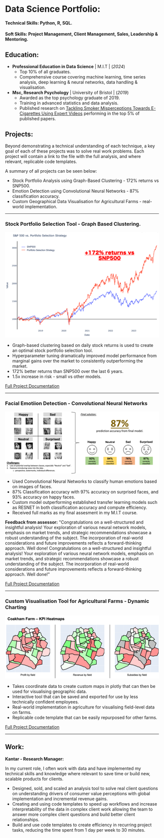 # Data Science Portfolio:

#### Technical Skills: Python, R, SQL.
#### Soft Skills: Project Management, Client Management, Sales, Leadership & Mentoring. 

## Education:
- **Professional Education in Data Science** | M.I.T | (_2024_)
    - Top 10% of all graduates.
    - Comprehensive course covering machine learning, time series analysis, deep learning & neural networks, data handling & visualisation. 
- **Msc, Research Psychology** | University of Bristol | (_2019_)
    - Awarded as the top psychology graduate of 2019.
    - Training in advanced statistics and data analysis.
    - Published research on [Tackling Smoker Misperceptions Towards E-Cigarettes Using Expert Videos](https://doi.org/10.1093/ntr/ntab104) performing in the top 5% of published papers.
    		
              
## Projects:

Beyond demonstrating a technical understanding of each technique, a key goal of each of these projects was to solve real work problems. Each project will contain a link to the file with the full analysis, and where relevant, replicable code templates.

A summary of all projects can be seen below:

-    Stock Portfolio Analysis using Graph-Based Clustering - 172% returns vs SNP500. 
-    Emotion Detection using Convolutional Neural Networks - 87% classification accuracy.
-    Custom Geographical Data Visualisation for Agricultural Farms - real-world implementation.


----------------------------------------------------------------------
### Stock Portfolio Selection Tool - Graph Based Clustering.

![Stock_Returns](assets/img/Stock_Returns_1.png)

   - Graph-based clustering based on daily stock returns is used to create an optimal stock portfolio selection tool.
   - Hyperparameter tuning dramatically improved model performance from marginal gains over the market to consistently outperforming the market. 
   - 172% better returns than SNP500 over the last 6 years. 
   - 1.5x increase in risk - small vs other models.

[Full Project Documentation](https://drive.google.com/drive/folders/1rNQJKXx-CP3n1kz5Eh-thac_RIUyggRo?usp=sharing)

----------------------------------------------------------------------

### Facial Emotiion Detection - Convolutional Neural Networks

![CNN Solution](assets/img/CNN_Solution_2.png)

   - Used Convolutional Neural Networks to classify human emotions based on images of faces.
   - 87% Classification accuracy with 97% accuracy on surprised faces, and 93% accuracy on happy faces.
   - Custom model outperforming established transfer learning models such as RESNET in both classification accuracy and compute efficiency. 
   - Received full marks as my final assesment in my M.I.T course. 

**Feedback from assessor:**
"Congratulations on a well-structured and insightful analysis! Your exploration of various neural
network models, emphasis on market trends, and strategic recommendations showcase a robust
understanding of the subject. The incorporation of real-world considerations and future
improvements reflects a forward-thinking approach. Well done! Congratulations on a well-structured and insightful analysis! Your exploration of various neural network models, emphasis on market trends, and strategic recommendations showcase a robust
understanding of the subject. The incorporation of real-world considerations and future
improvements reflects a forward-thinking approach. Well done!"

[Full Project Documentation](https://drive.google.com/drive/folders/1uh3j2XITl3BE34-Xk1M_EidFhqzd2Fsw?usp=sharing)

----------------------------------------------------------------------

### Custom Visualisation Tool for Agricultural Farms - Dynamic Charting

![Maps 2](assets/img/Maps_2.png)

   - Takes coordinate data to create custom maps in plotly that can then be used for visualising geographic data.
   - Interactive tool that can be saved and exported for use by less technically confident employees.
   - Real-world implementation in agriculture for visualising field-level data on farms. 
   - Replicable code template that can be easily repurposed for other farms.

[Full Project Documentation](https://drive.google.com/drive/folders/1UTPE3cgrmZYZcGt21sS9MjdulsPND-Jf?usp=sharing)


----------------------------------------------------------------------

## Work:

**Kantar - Research Manager:**

In my current role, I often work with data and have implemented my technical skills and knowledge where relevant to save time or build new, scalable products for clients. 
   - Designed, sold, and scaled an analysis tool to solve real client questions on understanding drivers of consumer value perceptions with global implementation and incremental revenue gains.
   - Creating and using code templates to speed up workflows and increase interpretability of the data in complex client work allowing the team to answer more complex client questions and build better client relationships. 
   - Build and use code templates to create efficiency in recurring project tasks, reducing the time spent from 1 day per week to 30 minutes.
